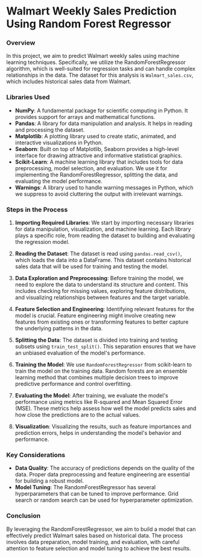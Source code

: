 # Walmart Weekly Sales Prediction Using Random Forest Regressor

### Overview

In this project, we aim to predict Walmart weekly sales using machine learning techniques. Specifically, we utilize the RandomForestRegressor algorithm, which is well-suited for regression tasks and can handle complex relationships in the data. The dataset for this analysis is `Walmart_sales.csv`, which includes historical sales data from Walmart.

### Libraries Used

- **NumPy**: A fundamental package for scientific computing in Python. It provides support for arrays and mathematical functions.
- **Pandas**: A library for data manipulation and analysis. It helps in reading and processing the dataset.
- **Matplotlib**: A plotting library used to create static, animated, and interactive visualizations in Python.
- **Seaborn**: Built on top of Matplotlib, Seaborn provides a high-level interface for drawing attractive and informative statistical graphics.
- **Scikit-Learn**: A machine learning library that includes tools for data preprocessing, model selection, and evaluation. We use it for implementing the RandomForestRegressor, splitting the data, and evaluating the model performance.
- **Warnings**: A library used to handle warning messages in Python, which we suppress to avoid cluttering the output with irrelevant warnings.

### Steps in the Process

1. **Importing Required Libraries**: We start by importing necessary libraries for data manipulation, visualization, and machine learning. Each library plays a specific role, from reading the dataset to building and evaluating the regression model.

2. **Reading the Dataset**: The dataset is read using `pandas.read_csv()`, which loads the data into a DataFrame. This dataset contains historical sales data that will be used for training and testing the model.

3. **Data Exploration and Preprocessing**: Before training the model, we need to explore the data to understand its structure and content. This includes checking for missing values, exploring feature distributions, and visualizing relationships between features and the target variable.

4. **Feature Selection and Engineering**: Identifying relevant features for the model is crucial. Feature engineering might involve creating new features from existing ones or transforming features to better capture the underlying patterns in the data.

5. **Splitting the Data**: The dataset is divided into training and testing subsets using `train_test_split()`. This separation ensures that we have an unbiased evaluation of the model's performance.

6. **Training the Model**: We use `RandomForestRegressor` from scikit-learn to train the model on the training data. Random forests are an ensemble learning method that combines multiple decision trees to improve predictive performance and control overfitting.

7. **Evaluating the Model**: After training, we evaluate the model's performance using metrics like R-squared and Mean Squared Error (MSE). These metrics help assess how well the model predicts sales and how close the predictions are to the actual values.

8. **Visualization**: Visualizing the results, such as feature importances and prediction errors, helps in understanding the model's behavior and performance.

### Key Considerations

- **Data Quality**: The accuracy of predictions depends on the quality of the data. Proper data preprocessing and feature engineering are essential for building a robust model.
- **Model Tuning**: The RandomForestRegressor has several hyperparameters that can be tuned to improve performance. Grid search or random search can be used for hyperparameter optimization.

### Conclusion

By leveraging the RandomForestRegressor, we aim to build a model that can effectively predict Walmart sales based on historical data. The process involves data preparation, model training, and evaluation, with careful attention to feature selection and model tuning to achieve the best results.
